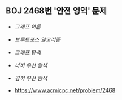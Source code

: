 ## BOJ 2468번 '안전 영역' 문제 

* _그래프 이론_
* _브루트포스 알고리즘_
* _그래프 탐색_
* _너비 우선 탐색_
* _깊이 우선 탐색_

* https://www.acmicpc.net/problem/2468
